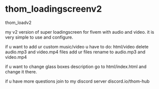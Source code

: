 # thom_loadingscreenv2
thom_loadv2

 my v2 version of super loadingscreen for fivem with audio and video. 
 it is very simple to use and configure.
 
 
 if u want to add ur custom music/video u have to do:
 html/video
 delete audio.mp3 and video.mp4 files
 add ur files
 rename to audio.mp3 and video.mp4
 
 if u want to change glass boxes description go to html/index.html and change it there.
 
 
 
 if u have more questions join to my discord server
 discord.io/thom-hub
